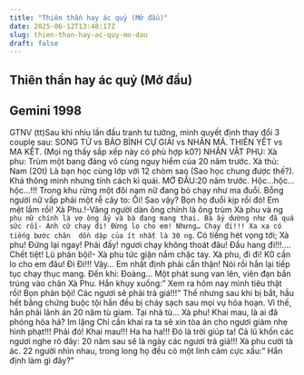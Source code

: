 ```yaml
---
title: "Thiên thần hay ác quỷ (Mở đầu)"
date: 2025-06-12T13:48:17Z
slug: thien-than-hay-ac-quy-mo-dau
draft: false
---
```


## Thiên thần hay ác quỷ (Mở đầu)

## Gemini 1998

GTNV (tt)Sau khi nhìu lần đấu tranh tư tưởng, mình quyết định thay đổi 3 couple sau:
          SONG TỬ vs BẢO BÌNH
             CỰ GIẢI vs NHÂN MÃ.
             THIÊN YẾT vs MA KẾT.
(Mọi ng thấy sắp xếp này có phù hợp k0?)
NHÂN VẬT PHỤ:
Xà phu: Trùm một bang đảng  vô cùng nguy hiểm của 20 năm trước. 
 Xà thủ: Nam (20t) Là bạn học  cùng lớp với 12 chòm sao (Sao học chung được thế?). Khá thông minh nhưng tính cách kì quái. 
MỞ ĐẦU:20 năm trước.
Hộc…hộc…hộc…!!!
Trong khu rừng một đôi nam nữ đang bỏ chạy như ma đuổi. Bỗng người nữ vấp phải một rễ cây to:
Ối!
Sao vậy? Bọn họ đuổi kịp rồi đó!
Em mệt lắm rồi! Xà Phu.!-Vâng người dàn ông chính là ông trùm Xà phu và ng` phụ nữ chính là vợ ông ấy và bà đang mang thai. Bà ấy dường như đã quá sức rồi- Anh cứ chạy đi! Đừng lo cho em!
Nhưng…
Chạy đi!!!
Xa xa có tiếng bước chân  dồn dập của ít nhất là 30 ng`. Có tiếng hét vọng tới;
Xà phu! Đứng lại ngay!
Phải đấy! ngươi chạy không thoát đâu!
Đầu hang đi!!!....
Chết tiệt! Lũ phản bội!- Xà phu tức giận nắm chặc tay.
Xà phu, đi đi! K0 cần lo cho em đâu! Đi Đi!!!
Vậy… Em nhất định phải cẩn thận! Nói rồi hắn lại tiếp tục chạy thục mang. Đến khi:
Đoàng…
Một phát sung van lên, viên đạn bắn trúng vào chân Xà Phu.
Hắn khụy xuống:” Xem ra hôm nay mình tiêu thật rồi! Bọn phản bội! Các ngươi sẽ phải trả giá!!!”
Thế nhưng sau khi bị bắt, hầu hết bằng chứng buộc tội hắn đều bị cháy sạch sau mọi vụ hỏa hoạn. Vì thế, hắn phải lãnh án 20 năm tù giam.
Tại nhà tù…
Xà phu! Khai mau, là ai đã phóng hỏa hả?
Im lặng
Chỉ cần khai ra ta sẽ xin tòa án cho  ngươi giảm nhẹ hình phạt!!!
Phải đó! Khai mau!!!
Ha ha ha!!! Đó là trời giúp ta! Cả lũ khốn các ngươi nghe rõ đây: 20 năm sau sẽ là ngày các ngươi trả giá!!! Xà phu cười tà ác. 
22 người nhìn nhau, trong long họ đều có một linh cảm cực xấu:” Hắn định làm gì đây?”